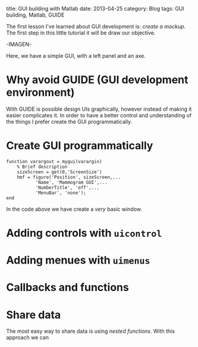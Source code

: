 title: GUI building with Matlab
date: 2013-04-25
category: Blog
tags: GUI building, Matlab, GUIDE

The first lesson I've learned about GUI development is: _create a mockup_. The
first step in this little tutorial it will be draw our objective.

-IMAGEN-

Here, we have a simple GUI, with a left panel and an axe.

# Why avoid GUIDE (GUI development environment)

With GUIDE is possible design UIs graphically, however instead of making it
easier complicates it. In order to have a better control and understanding of
the things I prefer create the GUI programmatically.

# Create GUI programmatically

    function varargout = mygui(varargin)
        % Brief description
        sizeScreen = get(0,'ScreenSize')
        hmf = figure('Position', sizeScreen,...
               'Name', 'Mammogram GUI',...
               'NumberTitle', 'off',...
               'MenuBar', 'none');
    end

In the code above we have create a _very_ basic window.

# Adding controls with <code>uicontrol</code>

# Adding menues with <code>uimenus</code>

# Callbacks and functions

# Share data

The most easy way to share data is using _nested functions_. With this approach
we can 
